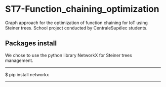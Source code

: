 # ST7-Function_chaining_optimization
Graph approach for the optimization of function chaining for IoT using Steiner trees. School project conducted by CentraleSupélec students.

## Packages install

We chose to use the python library NetworkX for Steiner trees management.

***

$ pip install networkx

***
